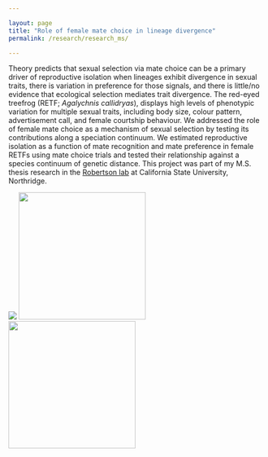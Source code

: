 ```yaml
---

layout: page
title: "Role of female mate choice in lineage divergence"
permalink: /research/research_ms/

---
```

Theory predicts that sexual selection via mate choice can be a primary driver of reproductive isolation when lineages exhibit divergence in sexual traits, there is variation in preference for those signals, and there is little/no evidence that ecological selection mediates trait divergence. 
The red-eyed treefrog (RETF; _Agalychnis callidryas_), displays high levels of phenotypic variation for multiple sexual traits, including body size, colour pattern, advertisement call, and female courtship behaviour. 
We addressed the role of female mate choice as a mechanism of sexual selection by testing its contributions along a speciation continuum. We estimated reproductive isolation as a function of mate recognition and mate preference in female RETFs using mate choice trials and tested their relationship against a species continuum of genetic distance.
This project was part of my M.S. thesis research in the [Robertson lab](https://jrobertsonlab.wordpress.com/) at California State University, Northridge.

<img src="/assets/Research/RETF_cont.png">
<img src="/assets/Research/RETFmale.png"  width="250" height="250"> <img src="/assets/Research/RETFmetamorph.png"  width="250" height="250"> 